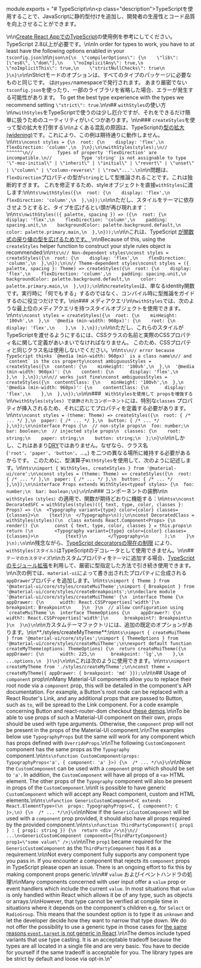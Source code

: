 module.exports = "# TypeScript\n\n<p class=\"description\">TypeScriptを使用することで、JavaScriptに静的型付けを追加し、開発者の生産性とコード品質を向上させることができます。</p>\n\n[Create React AppでのTypeScript](https://github.com/Foso/material-ui/tree/master/examples/create-react-app-with-typescript)の使用例を参考にしてください。 TypeScript 2.8以上が必要です。\n\nIn order for types to work, you have to at least have the following options enabled in your `tsconfig.json`:\n\n```json\n{\n  \"compilerOptions\": {\n    \"lib\": [\"es6\", \"dom\"],\n    \"noImplicitAny\": true,\n    \"noImplicitThis\": true,\n    \"strictNullChecks\": true\n  }\n}\n```\n\nStrictモードのオプションは、すべてのタイプのパッケージに必要なものと同じです。 は`@types/`namespaceで発行されます。 あまり厳密でない`tsconfig.json`を使ったり、一部のライブラリを省略した場合、エラーが発生する可能性があります。 To get the best type experience with the types we recommend setting `\"strict\": true`.\n\n## `withStyles`の使い方\n\n`withStyles`をTypeScriptで使うのは少し厄介ですが、それをできるだけ簡単に扱うためのユーティリティがいくつかあります。\n\n### `createStyles`を使って型の拡大を打倒する\n\nよくある混乱の原因は、TypeScriptの[型の拡大(widening)](https://mariusschulz.com/blog/typescript-2-1-literal-type-widening)です。これにより、この例は期待通りに動作しません。\n\n```ts\nconst styles = {\n  root: {\n    display: 'flex',\n    flexDirection: 'column',\n  }\n};\n\nwithStyles(styles);\n//         ^^^^^^\n//         Types of property 'flexDirection' are incompatible.\n//           Type 'string' is not assignable to type '\"-moz-initial\" | \"inherit\" | \"initial\" | \"revert\" | \"unset\" | \"column\" | \"column-reverse\" | \"row\"...'.\n```\n\n問題は、`flexDirection`プロパティの型が`string`として型推論されることです。これは独断的すぎます。 これを修正するため、styleオブジェクトを直接`withStyles`に渡します:\n\n```ts\nwithStyles({\n  root: {\n    display: 'flex',\n    flexDirection: 'column',\n  },\n});\n```\n\nただし、スタイルをテーマに依存させようとすると、タイプを広げるとい頭が再び現れます：\n\n```ts\nwithStyles(({ palette, spacing }) => ({\n  root: {\n    display: 'flex',\n    flexDirection: 'column',\n    padding: spacing.unit,\n    backgroundColor: palette.background.default,\n    color: palette.primary.main,\n  },\n}));\n```\n\nこれは、TypeScript [が関数式の戻り値の型を広げるためです。 ](https://github.com/Microsoft/TypeScript/issues/241)\n\nBecause of this, using the `createStyles` helper function to construct your style rules object is recommended:\n\n```ts\n// Non-dependent styles\nconst styles = createStyles({\n  root: {\n    display: 'flex',\n    flexDirection: 'column',\n  },\n});\n\n// Theme-dependent styles\nconst styles = ({ palette, spacing }: Theme) => createStyles({\n  root: {\n    display: 'flex',\n    flexDirection: 'column',\n    padding: spacing.unit,\n    backgroundColor: palette.background.default,\n    color: palette.primary.main,\n  },\n});\n```\n\n`createStyles`は、単なるidentity関数です。実行時に「何でもする」するのではなく、コンパイル時に型推論をガイドするのに役立つだけです。\n\n### メディアクエリ\n\n`withStyles`では、次のような最上位のメディアクエリを持つスタイルオブジェクトを使用できます。\n\n```ts\nconst styles = createStyles({\n  root: {\n    minHeight: '100vh',\n  },\n  '@media (min-width: 960px)': {\n    root: {\n      display: 'flex',\n    },\n  },\n});\n```\n\nただし、これらのスタイルがTypeScriptを渡せるようにするには、CSSクラスの名前と実際のCSSプロパティ名に関して定義があいまいでなければなりません。 このため、CSSプロパティと同じクラス名は使用しないでください。\n\n```ts\n// error because TypeScript thinks `@media (min-width: 960px)` is a class name\n// and `content` is the css property\nconst ambiguousStyles = createStyles({\n  content: {\n    minHeight: '100vh',\n  },\n  '@media (min-width: 960px)': {\n    content: {\n      display: 'flex',\n    },\n  },\n});\n\n// works just fine\nconst ambiguousStyles = createStyles({\n  contentClass: {\n    minHeight: '100vh',\n  },\n  '@media (min-width: 960px)': {\n    contentClass: {\n      display: 'flex',\n    },\n  },\n});\n```\n\n### ` WithStylesを使用して propsを増強する`\n\n`withStyles(styles) で装飾されたコンポーネント`には、特別な`classes` プロパティが挿入されるため、それに応じてプロパティを定義する必要があります。\n\n```ts\nconst styles = (theme: Theme) => createStyles({\n  root: { /* ... */ },\n  paper: { /* ... */ },\n  button: { /* ... */ },\n});\n\ninterface Props {\n  // non-style props\n  foo: number;\n  bar: boolean;\n  // injected style props\n  classes: {\n    root: string;\n    paper: string;\n    button: string;\n  };\n}\n```\n\nしかし、これはあまり[DRY](https://en.wikipedia.org/wiki/Don%27t_repeat_yourself)ではありません。なぜなら、クラス名(`'root'`、`'paper'`、`'button'`、...。) を二つの異なる場所に維持する必要があるからです。 このために、型演算子`WithStyles`を使用して、次のように記述します。\n\n```ts\nimport { WithStyles, createStyles } from '@material-ui/core';\n\nconst styles = (theme: Theme) => createStyles({\n  root: { /* ... */ },\n  paper: { /* ... */ },\n  button: { /* ... */ },\n});\n\ninterface Props extends WithStyles<typeof styles> {\n  foo: number;\n  bar: boolean;\n}\n```\n\n### コンポーネントの装飾\n\n` withStyles（styles）`の適用で、関数が期待どおりに機能する：\n\n```tsx\nconst DecoratedSFC = withStyles(styles)(({ text, type, color, classes }: Props) => (\n  <Typography variant={type} color={color} classes={classes}>\n    {text}\n  </Typography>\n));\n\nconst DecoratedClass = withStyles(styles)(\n  class extends React.Component<Props> {\n    render() {\n      const { text, type, color, classes } = this.props\n      return (\n        <Typography variant={type} color={color} classes={classes}>\n          {text}\n        </Typography>\n      );\n    }\n  }\n);\n```\n\n残念ながら、[TypeScript decoratorsの現在の制限](https://github.com/Microsoft/TypeScript/issues/4881) により、`withStyles(スタイル)`はTypeScriptのデコレータとして使用できません。\n\n## `テーマのカスタマイズ`\n\nカスタムプロパティを`テーマ`に追加する場合、[TypeScriptのモジュール拡張](https://www.typescriptlang.org/docs/handbook/declaration-merging.html#module-augmentation)を利用して、厳密に型指定した方法で引き続き使用できます。\n\n次の例では、`material-ui`によって書き出されたプロパティに合成される`appDrawer`プロパティを追加します。\n\n```ts\nimport { Theme } from '@material-ui/core/styles/createMuiTheme';\nimport { Breakpoint } from '@material-ui/core/styles/createBreakpoints';\n\ndeclare module '@material-ui/core/styles/createMuiTheme' {\n  interface Theme {\n    appDrawer: {\n      width: React.CSSProperties['width']\n      breakpoint: Breakpoint\n    }\n  }\n  // allow configuration using `createMuiTheme`\n  interface ThemeOptions {\n    appDrawer?: {\n      width?: React.CSSProperties['width']\n      breakpoint?: Breakpoint\n    }\n  }\n}\n```\n\nカスタムテーマファクトリには、追加の既定のオプションがあります。\n\n**./styles/createMyTheme**:\n\n```ts\nimport { createMuiTheme } from '@material-ui/core/styles';\nimport { ThemeOptions } from '@material-ui/core/styles/createMuiTheme';\n\nexport default function createMyTheme(options: ThemeOptions) {\n  return createMuiTheme({\n    appDrawer: {\n      width: 225,\n      breakpoint: 'lg',\n    },\n    ...options,\n  })\n}\n```\n\nこれは次のように使用できます。\n\n```ts\nimport createMyTheme from './styles/createMyTheme';\n\nconst theme = createMyTheme({ appDrawer: { breakpoint: 'md' }});\n```\n\n## Usage of `component` prop\n\nMany Material-UI components allow you to replace their root node via a `component` prop, this will be detailed in the component's API documentation. For example, a Button's root node can be replaced with a React Router's Link, and any additional props that are passed to Button, such as `to`, will be spread to the Link component. For a code example concerning Button and react-router-dom checkout [these demos](/guides/composition/#routing-libraries).\n\nTo be able to use props of such a Material-UI component on their own, props should be used with type arguments. Otherwise, the `component` prop will not be present in the props of the Material-UI component.\n\nThe examples below use `TypographyProps` but the same will work for any component which has props defined with `OverrideProps`.\n\nThe following `CustomComponent` component has the same props as the `Typography` component.\n\n```ts\nfunction CustomComponent(props: TypographyProps<'a', { component: 'a' }>) {\n  /* ... */\n}\n```\n\nNow the `CustomComponent` can be used with a `component` prop which should be set to `'a'`. In addition, the `CustomComponent` will have all props of a `<a>` HTML element. The other props of the `Typography` component will also be present in props of the `CustomComponent`.\n\nIt is possible to have generic `CustomComponent` which will accept any React component, custom and HTML elements.\n\n```ts\nfunction GenericCustomComponent<C extends React.ElementType>(\n  props: TypographyProps<C, { component?: C }>,\n) {\n  /* ... */\n}\n```\n\nNow if the `GenericCustomComponent` will be used with a `component` prop provided, it should also have all props required by the provided component.\n\n```ts\nfunction ThirdPartyComponent({ prop1 } : { prop1: string }) {\n  return <div />\n}\n// ...\n<GenericCustomComponent component={ThirdPartyComponent} prop1=\"some value\" />;\n```\n\nThe `prop1` became required for the `GenericCustomComponent` as the `ThirdPartyComponent` has it as a requirement.\n\nNot every component fully supports any component type you pass in. If you encounter a component that rejects its `component` props in TypeScript please open an issue. There is an ongoing effort to fix this by making component props generic.\n\n## `value` およびイベントハンドラの処理\n\nMany components concerned with user input offer a `value` prop or event handlers which include the current `value`. In most situations that `value` is only handled within React which allows it be of any type, such as objects or arrays.\n\nHowever, that type cannot be verified at compile time in situations where it depends on the component's children e.g. for `Select` or `RadioGroup`. This means that the soundest option is to type it as `unknown` and let the developer decide how they want to narrow that type down. We do not offer the possibility to use a generic type in those cases for [the same reasons `event.target` is not generic in React](https://github.com/DefinitelyTyped/DefinitelyTyped/issues/11508#issuecomment-256045682).\n\nThe demos include typed variants that use type casting. It is an acceptable tradeoff because the types are all located in a single file and are very basic. You have to decide for yourself if the same tradeoff is acceptable for you. The library types are be strict by default and loose via opt-in.\n"